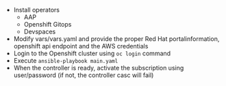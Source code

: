 - Install operators
  - AAP
  - Openshift Gitops
  - Devspaces
- Modify vars/vars.yaml and provide the proper Red Hat portalinformation, openshift api endpoint and the AWS credentials
- Login to the Openshift cluster using `oc login` command
- Execute `ansible-playbook main.yaml`
- When the controller is ready, activate the subscription using user/password (if not, the controller casc will fail)
